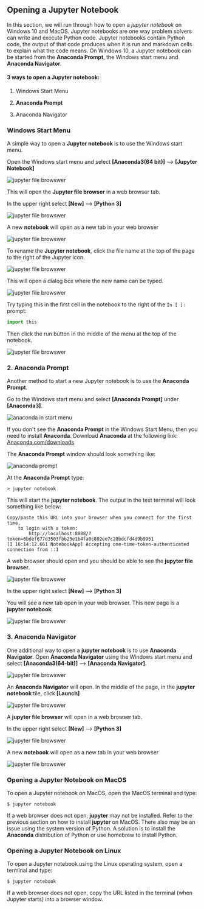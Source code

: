 
## Opening a Jupyter Notebook
In this section, we will run through how to open a _jupyter notebook_ on Windows 10 and MacOS.  Jupyter notebooks are one way problem solvers can write and execute Python code. Jupyter notebooks contain Python code, the output of that code produces when it is run and markdown cells to explain what the code means. On Windows 10, a Jupyter notebook can be started from the **Anaconda Prompt**, the Windows start menu and **Anaconda Navigator**.
#### 3 ways to open a **Jupyter notebook**:

1. Windows Start Menu

2. **Anaconda Prompt**

3. Anaconda Navigator
### Windows Start Menu
A simple way to open a **Jupyter notebook** is to use the Windows start menu. 

Open the Windows start menu and select **[Anaconda3(64 bit)]** --> **[Jupyter Notebook]**

![jupyter file browswer](images/windows_start_jupyter_notebook.png)

This will open the **Jupyter file browser** in a web browser tab. 

In the upper right select **[New]** --> **[Python 3]**

![jupyter file browswer](images/new_notebook_from_browser.png)

A new **notebook** will open as a new tab in your web browser

![jupyter file browswer](images/new_notebook.png)

To rename the **Jupyter notebook**, click the file name at the top of the page to the right of the Jupyter icon.

![jupyter file browswer](images/click_change_name.png)

This will open a dialog box where the new name can be typed.

![jupyter file browswer](images/rename_window.png)

Try typing this in the first cell in the notebook to the right of the ```In [ ]:``` prompt:

```python
import this
```

Then click the run button in the middle of the menu at the top of the notebook.

![jupyter file browswer](images/run_import_this.png)
### 2. **Anaconda Prompt**
Another method to start a new Jupyter notebook is to use the **Anaconda Prompt**.

Go to the Windows start menu and select **[Anaconda Prompt]** under **[Anaconda3]**.

![anaconda in start menu](images/anaconda_start_menu.png)

If you don't see the **Anaconda Prompt** in the Windows Start Menu, then you need to install **Anaconda**. Download **Anaconda** at the following link: [Anaconda.com/downloads](https://www.anaconda.com/download/)

The **Anaconda Prompt** window should look something like:

![anaconda prompt](images/jupyter_notebook_anaconda_prompt.png)

At the **Anaconda Prompt** type:

```
> jupyter notebook
```

This will start the **jupyter notebook**. The output in the text terminal will look something like below:

```
Copy/paste this URL into your browser when you connect for the first time,
    to login with a token:
        http://localhost:8888/?token=6bdef677d3503fbb23e1b4fa0c802ee7c20bdcfd4d9b9951
[I 16:14:12.661 NotebookApp] Accepting one-time-token-authenticated connection from ::1
```

A web browser should open and you should be able to see the **jupyter file browser**.

![jupyter file browswer](images/new_notebook_from_browser.png)

In the upper right select **[New]** --> **[Python 3]**

You will see a new tab open in your web browser. This new page is a **jupyter notebook**.

![jupyter file browswer](images/new_notebook.png)
### 3. **Anaconda Navigator**
One additional way to open a **jupyter notebook** is to use **Anaconda Navigator**. Open **Anaconda Navigator** using the Windows start menu and select **[Anaconda3(64-bit)]** --> **[Anaconda Navigator]**.

![jupyter file browswer](images/windows_start_anaconda_navigator.png)

An **Anaconda Navigator** will open. In the middle of the page, in the **jupyter notebook** tile, click **[Launch]**

![jupyter file browswer](images/anaconda_navigator_jupyter_notebook_launch.png)

A **jupyter file browser** will open in a web browser tab. 

In the upper right select **[New]** --> **[Python 3]**

![jupyter file browswer](images/new_notebook_from_browser.png)

A new **notebook** will open as a new tab in your web browser

![jupyter file browswer](images/new_notebook.png)


 
### Opening a Jupyter Notebook on MacOS
To open a Jupyter notebook on MacOS, open the MacOS terminal and type:

```
$ jupyter notebook
```

If a web browser does not open, **jupyter** may not be installed. Refer to the previous section on how to install **jupyter** on MacOS. There also may be an issue using the system version of Python. A solution is to install the **Anaconda** distribution of Python or use homebrew to install Python.
### Opening a Jupyter Notebook on Linux
To open a Jupyter notebook using the Linux operating system, open a terminal and type:

```
$ jupyter notebook
```

If a web browser does not open, copy the URL listed in the terminal (when Jupyter starts) into a browser window.
 

